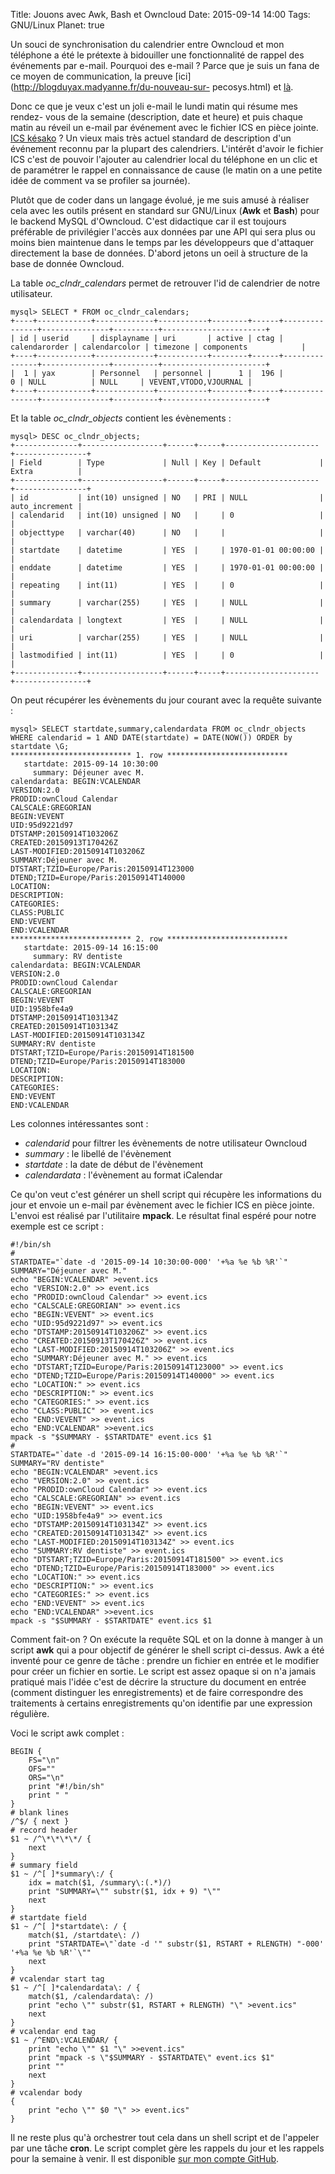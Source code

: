 Title: Jouons avec Awk, Bash et Owncloud
Date: 2015-09-14 14:00
Tags: GNU/Linux
Planet: true

Un souci de synchronisation du calendrier entre Owncloud et mon téléphone a
été le prétexte à bidouiller une fonctionnalité de rappel des événements par
e-mail. Pourquoi des e-mail ? Parce que je suis un fana de ce moyen de
communication, la preuve [ici](http://blogduyax.madyanne.fr/du-nouveau-sur-
pecosys.html) et [là](http://blogduyax.madyanne.fr/srmail.html).

Donc ce que je veux c'est un joli e-mail le lundi matin qui résume mes rendez-
vous de la semaine (description, date et heure) et puis chaque matin au réveil
un e-mail par événement avec le fichier ICS en pièce jointe. [ICS
késako](https://fr.wikipedia.org/wiki/ICalendar) ? Un vieux mais très actuel
standard de description d'un événement reconnu par la plupart des calendriers.
L'intérêt d'avoir le fichier ICS c'est de pouvoir l'ajouter au calendrier
local du téléphone en un clic et de paramétrer le rappel en connaissance de
cause (le matin on a une petite idée de comment va se profiler sa journée).

Plutôt que de coder dans un langage évolué, je me suis amusé à réaliser cela
avec les outils présent en standard sur GNU/Linux (**Awk** et **Bash**) pour
le backend MySQL d'Owncloud. C'est didactique car il est toujours préférable
de privilégier l'accès aux données par une API qui sera plus ou moins bien
maintenue dans le temps par les développeurs que d'attaquer directement la
base de données. D'abord jetons un oeil à structure de la base de donnée
Owncloud.

La table *oc_clndr_calendars* permet de retrouver l'id de calendrier de notre
utilisateur.

    mysql> SELECT * FROM oc_clndr_calendars;
    +----+------------+-------------+-----------+--------+------+---------------+---------------+----------+-----------------------+
    | id | userid     | displayname | uri       | active | ctag | calendarorder | calendarcolor | timezone | components            |
    +----+------------+-------------+-----------+--------+------+---------------+---------------+----------+-----------------------+
    |  1 | yax        | Personnel   | personnel |      1 |  196 |             0 | NULL          | NULL     | VEVENT,VTODO,VJOURNAL |
    +----+------------+-------------+-----------+--------+------+---------------+---------------+----------+-----------------------+

Et la table *oc_clndr_objects* contient les évènements :

    mysql> DESC oc_clndr_objects;
    +--------------+------------------+------+-----+---------------------+----------------+
    | Field        | Type             | Null | Key | Default             | Extra          |
    +--------------+------------------+------+-----+---------------------+----------------+
    | id           | int(10) unsigned | NO   | PRI | NULL                | auto_increment |
    | calendarid   | int(10) unsigned | NO   |     | 0                   |                |
    | objecttype   | varchar(40)      | NO   |     |                     |                |
    | startdate    | datetime         | YES  |     | 1970-01-01 00:00:00 |                |
    | enddate      | datetime         | YES  |     | 1970-01-01 00:00:00 |                |
    | repeating    | int(11)          | YES  |     | 0                   |                |
    | summary      | varchar(255)     | YES  |     | NULL                |                |
    | calendardata | longtext         | YES  |     | NULL                |                |
    | uri          | varchar(255)     | YES  |     | NULL                |                |
    | lastmodified | int(11)          | YES  |     | 0                   |                |
    +--------------+------------------+------+-----+---------------------+----------------+

On peut récupérer les évènements du jour courant avec la requête suivante : 

    mysql> SELECT startdate,summary,calendardata FROM oc_clndr_objects WHERE calendarid = 1 AND DATE(startdate) = DATE(NOW()) ORDER by startdate \G;
    *************************** 1. row ***************************
       startdate: 2015-09-14 10:30:00
         summary: Déjeuner avec M.
    calendardata: BEGIN:VCALENDAR
    VERSION:2.0
    PRODID:ownCloud Calendar
    CALSCALE:GREGORIAN
    BEGIN:VEVENT
    UID:95d9221d97
    DTSTAMP:20150914T103206Z
    CREATED:20150913T170426Z
    LAST-MODIFIED:20150914T103206Z
    SUMMARY:Déjeuner avec M.
    DTSTART;TZID=Europe/Paris:20150914T123000
    DTEND;TZID=Europe/Paris:20150914T140000
    LOCATION:
    DESCRIPTION:
    CATEGORIES:
    CLASS:PUBLIC
    END:VEVENT
    END:VCALENDAR
    *************************** 2. row ***************************
       startdate: 2015-09-14 16:15:00
         summary: RV dentiste
    calendardata: BEGIN:VCALENDAR
    VERSION:2.0
    PRODID:ownCloud Calendar
    CALSCALE:GREGORIAN
    BEGIN:VEVENT
    UID:1958bfe4a9
    DTSTAMP:20150914T103134Z
    CREATED:20150914T103134Z
    LAST-MODIFIED:20150914T103134Z
    SUMMARY:RV dentiste
    DTSTART;TZID=Europe/Paris:20150914T181500
    DTEND;TZID=Europe/Paris:20150914T183000
    LOCATION:
    DESCRIPTION:
    CATEGORIES:
    END:VEVENT
    END:VCALENDAR

Les colonnes intéressantes sont : 

- *calendarid* pour filtrer les évènements de notre utilisateur Owncloud
- *summary* : le libellé de l'évènement 
- *startdate* : la date de début de l'évènement 
- *calendardata* : l'évènement au format iCalendar

Ce qu'on veut c'est générer un shell script qui récupère les informations du
jour et envoie un e-mail par évènement avec le fichier ICS en pièce jointe.
L'envoi est réalisé par l'utilitaire **mpack**. Le résultat final espéré pour
notre exemple est ce script :


    #!/bin/sh
    # 
    STARTDATE="`date -d '2015-09-14 10:30:00-000' '+%a %e %b %R'`"
    SUMMARY="Déjeuner avec M."
    echo "BEGIN:VCALENDAR" >event.ics
    echo "VERSION:2.0" >> event.ics
    echo "PRODID:ownCloud Calendar" >> event.ics
    echo "CALSCALE:GREGORIAN" >> event.ics
    echo "BEGIN:VEVENT" >> event.ics
    echo "UID:95d9221d97" >> event.ics
    echo "DTSTAMP:20150914T103206Z" >> event.ics
    echo "CREATED:20150913T170426Z" >> event.ics
    echo "LAST-MODIFIED:20150914T103206Z" >> event.ics
    echo "SUMMARY:Déjeuner avec M." >> event.ics
    echo "DTSTART;TZID=Europe/Paris:20150914T123000" >> event.ics
    echo "DTEND;TZID=Europe/Paris:20150914T140000" >> event.ics
    echo "LOCATION:" >> event.ics
    echo "DESCRIPTION:" >> event.ics
    echo "CATEGORIES:" >> event.ics
    echo "CLASS:PUBLIC" >> event.ics
    echo "END:VEVENT" >> event.ics
    echo "END:VCALENDAR" >>event.ics
    mpack -s "$SUMMARY - $STARTDATE" event.ics $1
    #
    STARTDATE="`date -d '2015-09-14 16:15:00-000' '+%a %e %b %R'`"
    SUMMARY="RV dentiste"
    echo "BEGIN:VCALENDAR" >event.ics
    echo "VERSION:2.0" >> event.ics
    echo "PRODID:ownCloud Calendar" >> event.ics
    echo "CALSCALE:GREGORIAN" >> event.ics
    echo "BEGIN:VEVENT" >> event.ics
    echo "UID:1958bfe4a9" >> event.ics
    echo "DTSTAMP:20150914T103134Z" >> event.ics
    echo "CREATED:20150914T103134Z" >> event.ics
    echo "LAST-MODIFIED:20150914T103134Z" >> event.ics
    echo "SUMMARY:RV dentiste" >> event.ics
    echo "DTSTART;TZID=Europe/Paris:20150914T181500" >> event.ics
    echo "DTEND;TZID=Europe/Paris:20150914T183000" >> event.ics
    echo "LOCATION:" >> event.ics
    echo "DESCRIPTION:" >> event.ics
    echo "CATEGORIES:" >> event.ics
    echo "END:VEVENT" >> event.ics
    echo "END:VCALENDAR" >>event.ics
    mpack -s "$SUMMARY - $STARTDATE" event.ics $1


Comment fait-on ? On exécute la requête SQL et on la donne à manger à un
script **awk** qui a pour objectif de générer le shell script ci-dessus. Awk a
été inventé pour ce genre de tâche : prendre un fichier en entrée et le
modifier pour créer un fichier en sortie. Le script est assez opaque si on n'a
jamais pratiqué mais l'idée c'est de décrire la structure du document en
entrée (comment distinguer les enregistrements) et de faire correspondre des
traitements à certains enregistrements qu'on identifie par une expression
régulière.

Voci le script awk complet : 


    BEGIN { 
        FS="\n"    
        OFS=""
        ORS="\n"
        print "#!/bin/sh"
        print " " 
    }
    # blank lines
    /^$/ { next }
    # record header
    $1 ~ /^\*\*\*\*/ { 
        next
    }
    # summary field
    $1 ~ /^[ ]*summary\:/ {
        idx = match($1, /summary\:(.*)/)
        print "SUMMARY=\"" substr($1, idx + 9) "\""
        next
    }
    # startdate field
    $1 ~ /^[ ]*startdate\: / {
        match($1, /startdate\: /)
        print "STARTDATE=\"`date -d '" substr($1, RSTART + RLENGTH) "-000' '+%a %e %b %R'`\""
        next
    }
    # vcalendar start tag
    $1 ~ /^[ ]*calendardata\: / {
        match($1, /calendardata\: /)
        print "echo \"" substr($1, RSTART + RLENGTH) "\" >event.ics"
        next
    }
    # vcalendar end tag
    $1 ~ /^END\:VCALENDAR/ {
        print "echo \"" $1 "\" >>event.ics"   
        print "mpack -s \"$SUMMARY - $STARTDATE\" event.ics $1"
        print ""     
        next
    }
    # vcalendar body
    {            
        print "echo \"" $0 "\" >> event.ics"
    }

Il ne reste plus qu'à orchestrer tout cela dans un shell script et de
l'appeler par une tâche **cron**. Le script complet gère les rappels du jour
et les rappels pour la semaine à venir. Il est disponible [sur mon compte
GitHub](https://github.com/kianby/owncloud_calremind).

